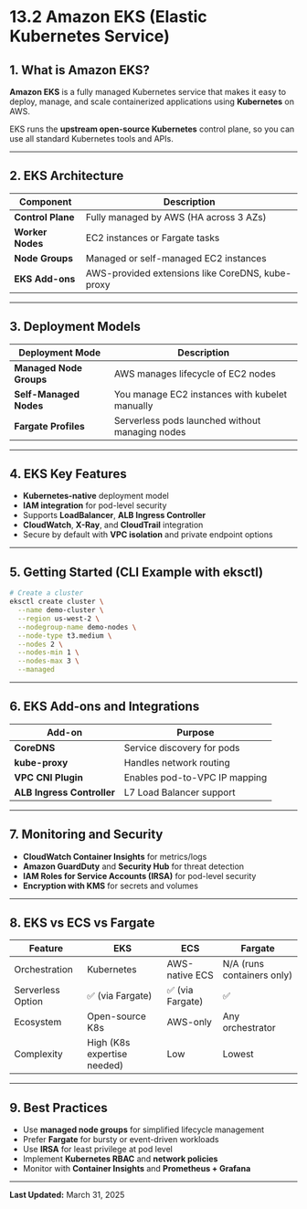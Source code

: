
# 13.2 Amazon EKS (Elastic Kubernetes Service)

## 1. What is Amazon EKS?

**Amazon EKS** is a fully managed Kubernetes service that makes it easy to deploy, manage, and scale containerized applications using **Kubernetes** on AWS.

EKS runs the **upstream open-source Kubernetes** control plane, so you can use all standard Kubernetes tools and APIs.

---

## 2. EKS Architecture

| Component             | Description                                      |
|-----------------------|--------------------------------------------------|
| **Control Plane**     | Fully managed by AWS (HA across 3 AZs)           |
| **Worker Nodes**      | EC2 instances or Fargate tasks                   |
| **Node Groups**       | Managed or self-managed EC2 instances            |
| **EKS Add-ons**       | AWS-provided extensions like CoreDNS, kube-proxy |

---

## 3. Deployment Models

| Deployment Mode       | Description                                      |
|------------------------|--------------------------------------------------|
| **Managed Node Groups**| AWS manages lifecycle of EC2 nodes               |
| **Self-Managed Nodes** | You manage EC2 instances with kubelet manually   |
| **Fargate Profiles**   | Serverless pods launched without managing nodes  |

---

## 4. EKS Key Features

- **Kubernetes-native** deployment model
- **IAM integration** for pod-level security
- Supports **LoadBalancer**, **ALB Ingress Controller**
- **CloudWatch**, **X-Ray**, and **CloudTrail** integration
- Secure by default with **VPC isolation** and private endpoint options

---

## 5. Getting Started (CLI Example with eksctl)

```bash
# Create a cluster
eksctl create cluster \
  --name demo-cluster \
  --region us-west-2 \
  --nodegroup-name demo-nodes \
  --node-type t3.medium \
  --nodes 2 \
  --nodes-min 1 \
  --nodes-max 3 \
  --managed
```

---

## 6. EKS Add-ons and Integrations

| Add-on                  | Purpose                                      |
|--------------------------|----------------------------------------------|
| **CoreDNS**              | Service discovery for pods                   |
| **kube-proxy**           | Handles network routing                      |
| **VPC CNI Plugin**       | Enables pod-to-VPC IP mapping                |
| **ALB Ingress Controller**| L7 Load Balancer support                    |

---

## 7. Monitoring and Security

- **CloudWatch Container Insights** for metrics/logs
- **Amazon GuardDuty** and **Security Hub** for threat detection
- **IAM Roles for Service Accounts (IRSA)** for pod-level security
- **Encryption with KMS** for secrets and volumes

---

## 8. EKS vs ECS vs Fargate

| Feature           | EKS                     | ECS                    | Fargate                     |
|-------------------|--------------------------|-------------------------|-----------------------------|
| Orchestration     | Kubernetes               | AWS-native ECS          | N/A (runs containers only)  |
| Serverless Option | ✅ (via Fargate)         | ✅ (via Fargate)        | ✅                          |
| Ecosystem         | Open-source K8s          | AWS-only                | Any orchestrator            |
| Complexity        | High (K8s expertise needed)| Low                    | Lowest                      |

---

## 9. Best Practices

- Use **managed node groups** for simplified lifecycle management
- Prefer **Fargate** for bursty or event-driven workloads
- Use **IRSA** for least privilege at pod level
- Implement **Kubernetes RBAC** and **network policies**
- Monitor with **Container Insights** and **Prometheus + Grafana**

---

**Last Updated:** March 31, 2025
